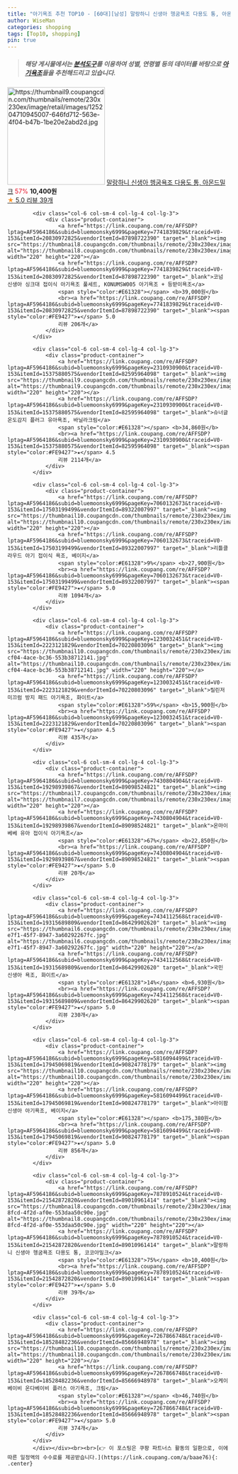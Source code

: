 ```yaml
---
title: "아기욕조 추천 TOP10 - [60대][남성] 말랑하니 신생아 헹굼욕조 다용도 통, 아몬드밀크"
author: WiseMan
categories: shopping
tags: [Top10, shopping]
pin: true
---
```


> ##### 해당 게시물에서는 [**분석도구**](https://itemscout.io/)를 이용하여 **성별**, **연령별** 등의 데이터를 바탕으로 [**아기욕조**](https://link.coupang.com/a/baae76)들을 추천해드리고 있습니다.
<div class="container"><div class="row">
            <div class="col-6 col-sm-4 col-lg-4 col-lg-3">
                <div class="product-container">
                    <a href="https://link.coupang.com/re/AFFSDP?lptag=AF5964186&subid=bluemoonsky6999&pageKey=7878910524&traceid=V0-153&itemId=21542872822&vendorItemId=89010961419" target="_blank"><img src="https://thumbnail9.coupangcdn.com/thumbnails/remote/230x230ex/image/retail/images/125204710945007-646fd712-563e-4f04-b47b-1be20e2abd2d.jpg" alt="https://thumbnail9.coupangcdn.com/thumbnails/remote/230x230ex/image/retail/images/125204710945007-646fd712-563e-4f04-b47b-1be20e2abd2d.jpg" width="220" height="220"></a>
                    <a href="https://link.coupang.com/re/AFFSDP?lptag=AF5964186&subid=bluemoonsky6999&pageKey=7878910524&traceid=V0-153&itemId=21542872822&vendorItemId=89010961419" target="_blank">말랑하니 신생아 헹굼욕조 다용도 통, 아몬드밀크</a>
                    <span style="color:#E61328">57%</span> <b>10,400원</b>
                    <br><a href="https://link.coupang.com/re/AFFSDP?lptag=AF5964186&subid=bluemoonsky6999&pageKey=7878910524&traceid=V0-153&itemId=21542872822&vendorItemId=89010961419" target="_blank"><span style="color:#FE9427">★</span> 5.0
                    리뷰 39개</a>
                </div>
            </div>
            
            <div class="col-6 col-sm-4 col-lg-4 col-lg-3">
                <div class="product-container">
                    <a href="https://link.coupang.com/re/AFFSDP?lptag=AF5964186&subid=bluemoonsky6999&pageKey=7741839829&traceid=V0-153&itemId=20830972825&vendorItemId=87898722390" target="_blank"><img src="https://thumbnail8.coupangcdn.com/thumbnails/remote/230x230ex/image/0820_amir_esrgan_inf80k_batch_4_max3k/8ec9/fea0d180f7f6321520c10fda3a38444c3e3b0d6acc668fcb6327e2a2a0db.jpg" alt="https://thumbnail8.coupangcdn.com/thumbnails/remote/230x230ex/image/0820_amir_esrgan_inf80k_batch_4_max3k/8ec9/fea0d180f7f6321520c10fda3a38444c3e3b0d6acc668fcb6327e2a2a0db.jpg" width="220" height="220"></a>
                    <a href="https://link.coupang.com/re/AFFSDP?lptag=AF5964186&subid=bluemoonsky6999&pageKey=7741839829&traceid=V0-153&itemId=20830972825&vendorItemId=87898722390" target="_blank">코넘 신생아 싱크대 접이식 아기욕조 풀세트, KONUMSW005 아기욕조 + 등받이욕조</a>
                    <span style="color:#E61328"></span> <b>39,000원</b>
                    <br><a href="https://link.coupang.com/re/AFFSDP?lptag=AF5964186&subid=bluemoonsky6999&pageKey=7741839829&traceid=V0-153&itemId=20830972825&vendorItemId=87898722390" target="_blank"><span style="color:#FE9427">★</span> 5.0
                    리뷰 206개</a>
                </div>
            </div>
            
            <div class="col-6 col-sm-4 col-lg-4 col-lg-3">
                <div class="product-container">
                    <a href="https://link.coupang.com/re/AFFSDP?lptag=AF5964186&subid=bluemoonsky6999&pageKey=2310930900&traceid=V0-153&itemId=15375880575&vendorItemId=82595964098" target="_blank"><img src="https://thumbnail9.coupangcdn.com/thumbnails/remote/230x230ex/image/0820_amir_esrgan_inf40k_batch_0_max3k/e6e1/14387e5df6a5fd4fd946bd81c946d6d9d88b31232d9aafb6fe28c13ac411.jpg" alt="https://thumbnail9.coupangcdn.com/thumbnails/remote/230x230ex/image/0820_amir_esrgan_inf40k_batch_0_max3k/e6e1/14387e5df6a5fd4fd946bd81c946d6d9d88b31232d9aafb6fe28c13ac411.jpg" width="220" height="220"></a>
                    <a href="https://link.coupang.com/re/AFFSDP?lptag=AF5964186&subid=bluemoonsky6999&pageKey=2310930900&traceid=V0-153&itemId=15375880575&vendorItemId=82595964098" target="_blank">슈너글 온도감지 플러그 유아욕조, 바닐라크림</a>
                    <span style="color:#E61328"></span> <b>34,860원</b>
                    <br><a href="https://link.coupang.com/re/AFFSDP?lptag=AF5964186&subid=bluemoonsky6999&pageKey=2310930900&traceid=V0-153&itemId=15375880575&vendorItemId=82595964098" target="_blank"><span style="color:#FE9427">★</span> 4.5
                    리뷰 2114개</a>
                </div>
            </div>
            
            <div class="col-6 col-sm-4 col-lg-4 col-lg-3">
                <div class="product-container">
                    <a href="https://link.coupang.com/re/AFFSDP?lptag=AF5964186&subid=bluemoonsky6999&pageKey=7060132673&traceid=V0-153&itemId=17503199499&vendorItemId=89322007997" target="_blank"><img src="https://thumbnail10.coupangcdn.com/thumbnails/remote/230x230ex/image/0820_amir_esrgan_inf80k_batch_2_max3k/7021/c1f7c337c2f5935796fbed55bd69410dbbdaf36b9a3862ed33a8855cd16c.jpg" alt="https://thumbnail10.coupangcdn.com/thumbnails/remote/230x230ex/image/0820_amir_esrgan_inf80k_batch_2_max3k/7021/c1f7c337c2f5935796fbed55bd69410dbbdaf36b9a3862ed33a8855cd16c.jpg" width="220" height="220"></a>
                    <a href="https://link.coupang.com/re/AFFSDP?lptag=AF5964186&subid=bluemoonsky6999&pageKey=7060132673&traceid=V0-153&itemId=17503199499&vendorItemId=89322007997" target="_blank">리틀클라우드 아기 접이식 욕조, 베이지</a>
                    <span style="color:#E61328">9%</span> <b>27,900원</b>
                    <br><a href="https://link.coupang.com/re/AFFSDP?lptag=AF5964186&subid=bluemoonsky6999&pageKey=7060132673&traceid=V0-153&itemId=17503199499&vendorItemId=89322007997" target="_blank"><span style="color:#FE9427">★</span> 5.0
                    리뷰 1094개</a>
                </div>
            </div>
            
            <div class="col-6 col-sm-4 col-lg-4 col-lg-3">
                <div class="product-container">
                    <a href="https://link.coupang.com/re/AFFSDP?lptag=AF5964186&subid=bluemoonsky6999&pageKey=1230032451&traceid=V0-153&itemId=2223121829&vendorItemId=70220803096" target="_blank"><img src="https://thumbnail10.coupangcdn.com/thumbnails/remote/230x230ex/image/retail/images/2020/01/30/13/7/6eb6a85b-cf04-4ace-bc36-553b38712141.jpg" alt="https://thumbnail10.coupangcdn.com/thumbnails/remote/230x230ex/image/retail/images/2020/01/30/13/7/6eb6a85b-cf04-4ace-bc36-553b38712141.jpg" width="220" height="220"></a>
                    <a href="https://link.coupang.com/re/AFFSDP?lptag=AF5964186&subid=bluemoonsky6999&pageKey=1230032451&traceid=V0-153&itemId=2223121829&vendorItemId=70220803096" target="_blank">릴린저 미끄럼 방지 패드 아기욕조, 화이트</a>
                    <span style="color:#E61328">59%</span> <b>15,900원</b>
                    <br><a href="https://link.coupang.com/re/AFFSDP?lptag=AF5964186&subid=bluemoonsky6999&pageKey=1230032451&traceid=V0-153&itemId=2223121829&vendorItemId=70220803096" target="_blank"><span style="color:#FE9427">★</span> 4.5
                    리뷰 435개</a>
                </div>
            </div>
            
            <div class="col-6 col-sm-4 col-lg-4 col-lg-3">
                <div class="product-container">
                    <a href="https://link.coupang.com/re/AFFSDP?lptag=AF5964186&subid=bluemoonsky6999&pageKey=7430804904&traceid=V0-153&itemId=19298939867&vendorItemId=89098524821" target="_blank"><img src="https://thumbnail7.coupangcdn.com/thumbnails/remote/230x230ex/image/vendor_inventory/d5ec/74bd1052ef4d9bfe50784202238694512c3d80240f374eee0eec02c67a47.png" alt="https://thumbnail7.coupangcdn.com/thumbnails/remote/230x230ex/image/vendor_inventory/d5ec/74bd1052ef4d9bfe50784202238694512c3d80240f374eee0eec02c67a47.png" width="220" height="220"></a>
                    <a href="https://link.coupang.com/re/AFFSDP?lptag=AF5964186&subid=bluemoonsky6999&pageKey=7430804904&traceid=V0-153&itemId=19298939867&vendorItemId=89098524821" target="_blank">온마이베베 유아 접이식 아기욕조</a>
                    <span style="color:#E61328">67%</span> <b>22,850원</b>
                    <br><a href="https://link.coupang.com/re/AFFSDP?lptag=AF5964186&subid=bluemoonsky6999&pageKey=7430804904&traceid=V0-153&itemId=19298939867&vendorItemId=89098524821" target="_blank"><span style="color:#FE9427">★</span> 5.0
                    리뷰 20개</a>
                </div>
            </div>
            
            <div class="col-6 col-sm-4 col-lg-4 col-lg-3">
                <div class="product-container">
                    <a href="https://link.coupang.com/re/AFFSDP?lptag=AF5964186&subid=bluemoonsky6999&pageKey=7434112568&traceid=V0-153&itemId=19315689809&vendorItemId=86429902620" target="_blank"><img src="https://thumbnail6.coupangcdn.com/thumbnails/remote/230x230ex/image/retail/images/2023/06/30/10/9/f8a6329d-e7f1-45f7-8947-3a60292267fc.jpg" alt="https://thumbnail6.coupangcdn.com/thumbnails/remote/230x230ex/image/retail/images/2023/06/30/10/9/f8a6329d-e7f1-45f7-8947-3a60292267fc.jpg" width="220" height="220"></a>
                    <a href="https://link.coupang.com/re/AFFSDP?lptag=AF5964186&subid=bluemoonsky6999&pageKey=7434112568&traceid=V0-153&itemId=19315689809&vendorItemId=86429902620" target="_blank">국민 신생아 욕조, 화이트</a>
                    <span style="color:#E61328">14%</span> <b>6,930원</b>
                    <br><a href="https://link.coupang.com/re/AFFSDP?lptag=AF5964186&subid=bluemoonsky6999&pageKey=7434112568&traceid=V0-153&itemId=19315689809&vendorItemId=86429902620" target="_blank"><span style="color:#FE9427">★</span> 5.0
                    리뷰 230개</a>
                </div>
            </div>
            
            <div class="col-6 col-sm-4 col-lg-4 col-lg-3">
                <div class="product-container">
                    <a href="https://link.coupang.com/re/AFFSDP?lptag=AF5964186&subid=bluemoonsky6999&pageKey=5816094499&traceid=V0-153&itemId=17945069819&vendorItemId=90824778179" target="_blank"><img src="https://thumbnail10.coupangcdn.com/thumbnails/remote/230x230ex/image/vendor_inventory/4420/a18c2b9c023e58f68e6d61ec1576173e7ec2e1596e3ee88fc2f555225183.jpg" alt="https://thumbnail10.coupangcdn.com/thumbnails/remote/230x230ex/image/vendor_inventory/4420/a18c2b9c023e58f68e6d61ec1576173e7ec2e1596e3ee88fc2f555225183.jpg" width="220" height="220"></a>
                    <a href="https://link.coupang.com/re/AFFSDP?lptag=AF5964186&subid=bluemoonsky6999&pageKey=5816094499&traceid=V0-153&itemId=17945069819&vendorItemId=90824778179" target="_blank">아이팜 신생아 아기욕조, 베이지</a>
                    <span style="color:#E61328"></span> <b>175,380원</b>
                    <br><a href="https://link.coupang.com/re/AFFSDP?lptag=AF5964186&subid=bluemoonsky6999&pageKey=5816094499&traceid=V0-153&itemId=17945069819&vendorItemId=90824778179" target="_blank"><span style="color:#FE9427">★</span> 5.0
                    리뷰 856개</a>
                </div>
            </div>
            
            <div class="col-6 col-sm-4 col-lg-4 col-lg-3">
                <div class="product-container">
                    <a href="https://link.coupang.com/re/AFFSDP?lptag=AF5964186&subid=bluemoonsky6999&pageKey=7878910524&traceid=V0-153&itemId=21542872820&vendorItemId=89010961414" target="_blank"><img src="https://thumbnail8.coupangcdn.com/thumbnails/remote/230x230ex/image/retail/images/2024/03/12/12/6/292fada1-8fcd-4f2d-af0e-553daa50c90e.jpg" alt="https://thumbnail8.coupangcdn.com/thumbnails/remote/230x230ex/image/retail/images/2024/03/12/12/6/292fada1-8fcd-4f2d-af0e-553daa50c90e.jpg" width="220" height="220"></a>
                    <a href="https://link.coupang.com/re/AFFSDP?lptag=AF5964186&subid=bluemoonsky6999&pageKey=7878910524&traceid=V0-153&itemId=21542872820&vendorItemId=89010961414" target="_blank">말랑하니 신생아 헹굼욕조 다용도 통, 코코아밀크</a>
                    <span style="color:#E61328">75%</span> <b>10,400원</b>
                    <br><a href="https://link.coupang.com/re/AFFSDP?lptag=AF5964186&subid=bluemoonsky6999&pageKey=7878910524&traceid=V0-153&itemId=21542872820&vendorItemId=89010961414" target="_blank"><span style="color:#FE9427">★</span> 5.0
                    리뷰 39개</a>
                </div>
            </div>
            
            <div class="col-6 col-sm-4 col-lg-4 col-lg-3">
                <div class="product-container">
                    <a href="https://link.coupang.com/re/AFFSDP?lptag=AF5964186&subid=bluemoonsky6999&pageKey=7267866748&traceid=V0-153&itemId=18528482236&vendorItemId=85666948978" target="_blank"><img src="https://thumbnail10.coupangcdn.com/thumbnails/remote/230x230ex/image/0820_amir_esrgan_inf80k_batch_7_max3k/4bde/d0a6d6f4758b7b6c3759e4d2588ac74c3b11be5a314b7be54b2769c30188.jpg" alt="https://thumbnail10.coupangcdn.com/thumbnails/remote/230x230ex/image/0820_amir_esrgan_inf80k_batch_7_max3k/4bde/d0a6d6f4758b7b6c3759e4d2588ac74c3b11be5a314b7be54b2769c30188.jpg" width="220" height="220"></a>
                    <a href="https://link.coupang.com/re/AFFSDP?lptag=AF5964186&subid=bluemoonsky6999&pageKey=7267866748&traceid=V0-153&itemId=18528482236&vendorItemId=85666948978" target="_blank">오케이베이비 온다베이비 플러스 아기욕조, 크림</a>
                    <span style="color:#E61328"></span> <b>46,740원</b>
                    <br><a href="https://link.coupang.com/re/AFFSDP?lptag=AF5964186&subid=bluemoonsky6999&pageKey=7267866748&traceid=V0-153&itemId=18528482236&vendorItemId=85666948978" target="_blank"><span style="color:#FE9427">★</span> 5.0
                    리뷰 374개</a>
                </div>
            </div>
            </div></div><br><br>[👉 이 포스팅은 쿠팡 파트너스 활동의 일환으로, 이에 따른 일정액의 수수료를 제공받습니다.](https://link.coupang.com/a/baae76){: .center}